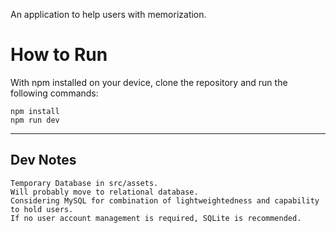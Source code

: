An application to help users with memorization.

# How to Run

With npm installed on your device, clone the repository and run the following commands:

    npm install
    npm run dev

---

## Dev Notes

    Temporary Database in src/assets.
    Will probably move to relational database.
    Considering MySQL for combination of lightweightedness and capability to hold users.
    If no user account management is required, SQLite is recommended.
